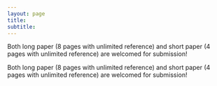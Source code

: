 ```yaml
---
layout: page
title: 
subtitle: 
---
```


Both long paper (8 pages with unlimited reference) and short paper (4 pages with unlimited reference) are welcomed for submission!

Both long paper (8 pages with unlimited reference) and short paper (4 pages with unlimited reference) are welcomed for submission!


